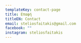 ```yaml
---
templateKey: contact-page
title: Eπαφή
titleEN: Contact
email: steliosfaitakis@gmail.com
facebook: ""
instagram: steliosfaitakis
---
```

